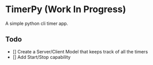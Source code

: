 # TimerPy (Work In Progress)

A simple python cli timer app.

## Todo
- [] Create a Server/Client Model that keeps track of all the timers
- [] Add Start/Stop capability


